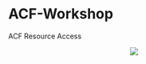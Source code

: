 # ACF-Workshop
ACF Resource Access
<div align="center">
	<img src=".github/datatransfer.mp4" height>
</div>
